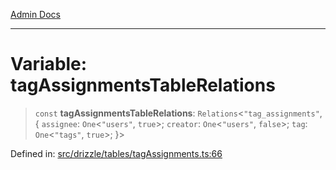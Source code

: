 [Admin Docs](/)

***

# Variable: tagAssignmentsTableRelations

> `const` **tagAssignmentsTableRelations**: `Relations`\<`"tag_assignments"`, \{ `assignee`: `One`\<`"users"`, `true`\>; `creator`: `One`\<`"users"`, `false`\>; `tag`: `One`\<`"tags"`, `true`\>; \}\>

Defined in: [src/drizzle/tables/tagAssignments.ts:66](https://github.com/PalisadoesFoundation/talawa-api/blob/1251c45d69620e1317cb8632c6decbdb7edbdb06/src/drizzle/tables/tagAssignments.ts#L66)
